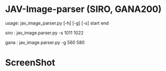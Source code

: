 # JAV-Image-parser (SIRO, GANA200)

usage: jav_image_parser.py [-h] [-g] [-s] start end

siro : jav_image.parser.py -s 1011 1022

gana : jav_image.parser.py -g 560 580

# ScreenShot 
